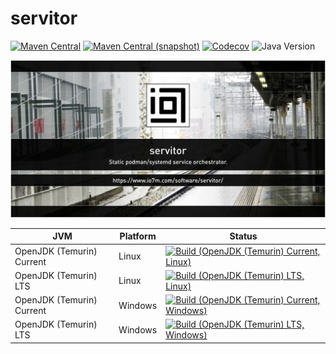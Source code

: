 servitor
===

[![Maven Central](https://img.shields.io/maven-central/v/com.io7m.servitor/com.io7m.servitor.svg?style=flat-square)](http://search.maven.org/#search%7Cga%7C1%7Cg%3A%22com.io7m.servitor%22)
[![Maven Central (snapshot)](https://img.shields.io/nexus/s/com.io7m.servitor/com.io7m.servitor?server=https%3A%2F%2Fs01.oss.sonatype.org&style=flat-square)](https://s01.oss.sonatype.org/content/repositories/snapshots/com/io7m/servitor/)
[![Codecov](https://img.shields.io/codecov/c/github/io7m-com/servitor.svg?style=flat-square)](https://codecov.io/gh/io7m-com/servitor)
![Java Version](https://img.shields.io/badge/21-java?label=java&color=007fff)

![com.io7m.servitor](./src/site/resources/servitor.jpg?raw=true)

| JVM | Platform | Status |
|-----|----------|--------|
| OpenJDK (Temurin) Current | Linux | [![Build (OpenJDK (Temurin) Current, Linux)](https://img.shields.io/github/actions/workflow/status/io7m-com/servitor/main.linux.temurin.current.yml)](https://www.github.com/io7m-com/servitor/actions?query=workflow%3Amain.linux.temurin.current)|
| OpenJDK (Temurin) LTS | Linux | [![Build (OpenJDK (Temurin) LTS, Linux)](https://img.shields.io/github/actions/workflow/status/io7m-com/servitor/main.linux.temurin.lts.yml)](https://www.github.com/io7m-com/servitor/actions?query=workflow%3Amain.linux.temurin.lts)|
| OpenJDK (Temurin) Current | Windows | [![Build (OpenJDK (Temurin) Current, Windows)](https://img.shields.io/github/actions/workflow/status/io7m-com/servitor/main.windows.temurin.current.yml)](https://www.github.com/io7m-com/servitor/actions?query=workflow%3Amain.windows.temurin.current)|
| OpenJDK (Temurin) LTS | Windows | [![Build (OpenJDK (Temurin) LTS, Windows)](https://img.shields.io/github/actions/workflow/status/io7m-com/servitor/main.windows.temurin.lts.yml)](https://www.github.com/io7m-com/servitor/actions?query=workflow%3Amain.windows.temurin.lts)|

